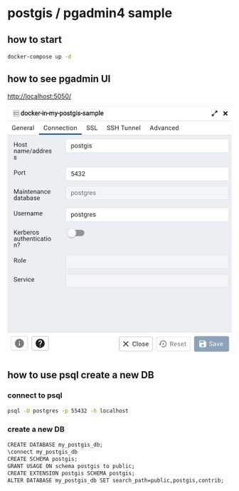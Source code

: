 # postgis / pgadmin4 sample

## how to start

```bash
docker-compose up -d
```

## how to see pgadmin UI

[http://localhost:5050/](http://localhost:5050/)

![pgadmin](./images/pgadmin4.png)

## how to use psql create a new DB

### connect to psql
```bash
psql -U postgres -p 55432 -h localhost
```

### create a new DB

```postgresql
CREATE DATABASE my_postgis_db;
\connect my_postgis_db
CREATE SCHEMA postgis;
GRANT USAGE ON schema postgis to public;
CREATE EXTENSION postgis SCHEMA postgis;
ALTER DATABASE my_postgis_db SET search_path=public,postgis,contrib;

```